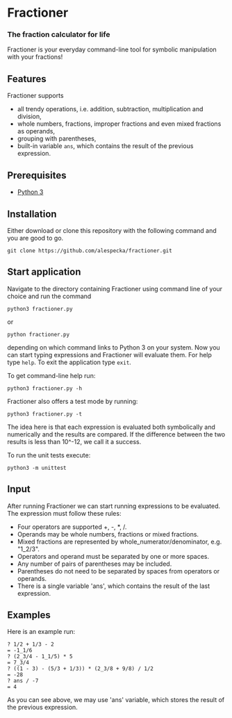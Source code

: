 # Fractioner
### The fraction calculator for life

Fractioner is your everyday command-line tool for symbolic manipulation with your fractions!

## Features

Fractioner supports
- all trendy operations, i.e. addition, subtraction, multiplication and division,
- whole numbers, fractions, improper fractions and even mixed fractions as operands,
- grouping with parentheses,
- built-in variable ```ans```, which contains the result of the previous expression.

## Prerequisites

* [Python 3](https://www.python.org/)

## Installation

Either download or clone this repository with the following command and you are good to go.

```
git clone https://github.com/alespecka/fractioner.git
```

## Start application
Navigate to the directory containing Fractioner using command line of your choice and run the command
```
python3 fractioner.py
```
or
```
python fractioner.py
```
depending on which command links to Python 3 on your system. Now you can start typing expressions and Fractioner will evaluate them. For help type ```help```. To exit the application type ```exit```.

To get command-line help run:
```
python3 fractioner.py -h
```
Fractioner also offers a test mode by running:
```
python3 fractioner.py -t
```
The idea here is that each expression is evaluated both symbolically and numerically and the results are compared. If the difference between the two results is less than 10^-12, we call it a success.

To run the unit tests execute:
```
python3 -m unittest
```

## Input
After running Fractioner we can start running expressions to be evaluated. The expression must follow these rules:
* Four operators are supported +, -, *, /.
* Operands may be whole numbers, fractions or mixed fractions.
* Mixed fractions are represented by whole_numerator/denominator, e.g. "1_2/3".
* Operators and operand must be separated by one or more spaces.
* Any number of pairs of parentheses may be included.
* Parentheses do not need to be separated by spaces from operators or operands.
* There is a single variable 'ans', which contains the result of the last expression.

## Examples
Here is an example run:
```
? 1/2 + 1/3 - 2
= -1_1/6
? (2_3/4 - 1_1/5) * 5
= 7_3/4
? ((1 - 3) - (5/3 + 1/3)) * (2_3/8 + 9/8) / 1/2
= -28
? ans / -7
= 4
```
As you can see above, we may use 'ans' variable, which stores the result of the previous expression.
